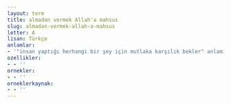 ```yaml
---
layout: term
title: almadan vermek Allah'a mahsus
slug: almadan-vermek-allah-a-mahsus
letter: A
lisan: Türkçe
anlamlar:
- '"insan yaptığı herhangi bir şey için mutlaka karşılık bekler" anlamında kullanılan bir söz'
ozellikler:
- - ''
ornekler:
- - ''
orneklerkaynak:
- - ''
---
```

